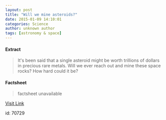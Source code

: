 ```yaml
---
layout: post
title: "Will we mine asteroids?"
date: 2015-01-09 14:10:01
categories: Science
author: unknown author
tags: [astronomy & space]
---
```



#### Extract
>It's been said that a single asteroid might be worth trillions of dollars in precious rare metals. Will we ever reach out and mine these space rocks? How hard could it be?

#### Factsheet
>factsheet unavailable

[Visit Link](http://phys.org/news340015726.html)

id:   70729
